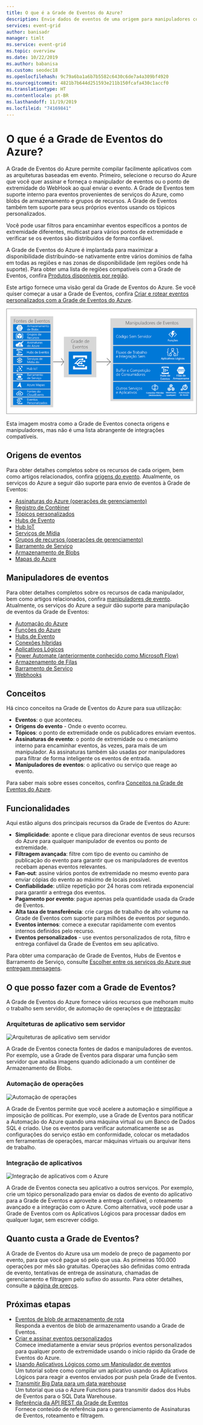 ```yaml
---
title: O que é a Grade de Eventos do Azure?
description: Envie dados de eventos de uma origem para manipuladores com a Grade de Eventos do Azure. Crie aplicativos baseados em eventos e integre com serviços do Azure.
services: event-grid
author: banisadr
manager: timlt
ms.service: event-grid
ms.topic: overview
ms.date: 10/22/2019
ms.author: babanisa
ms.custom: seodec18
ms.openlocfilehash: 9c79a6ba1a6b7b5582c6430c6de7a4a309bf4920
ms.sourcegitcommit: 4821b7b644d251593e211b150fcafa430c1accf0
ms.translationtype: HT
ms.contentlocale: pt-BR
ms.lasthandoff: 11/19/2019
ms.locfileid: "74169841"
---
```

# <a name="what-is-azure-event-grid"></a>O que é a Grade de Eventos do Azure?

A Grade de Eventos do Azure permite compilar facilmente aplicativos com as arquiteturas baseadas em evento. Primeiro, selecione o recurso do Azure que você quer assinar e forneça o manipulador de eventos ou o ponto de extremidade do WebHook ao qual enviar o evento. A Grade de Eventos tem suporte interno para eventos provenientes de serviços do Azure, como blobs de armazenamento e grupos de recursos. A Grade de Eventos também tem suporte para seus próprios eventos usando os tópicos personalizados. 

Você pode usar filtros para encaminhar eventos específicos a pontos de extremidade diferentes, multicast para vários pontos de extremidade e verificar se os eventos são distribuídos de forma confiável.

A Grade de Eventos do Azure é implantada para maximizar a disponibilidade distribuindo-se nativamente entre vários domínios de falha em todas as regiões e nas zonas de disponibilidade (em regiões onde há suporte). Para obter uma lista de regiões compatíveis com a Grade de Eventos, confira [Produtos disponíveis por região](https://azure.microsoft.com/global-infrastructure/services/?products=event-grid&regions=all).

Este artigo fornece uma visão geral da Grade de Eventos do Azure. Se você quiser começar a usar a Grade de Eventos, confira [Criar e rotear eventos personalizados com a Grade de Eventos do Azure](custom-event-quickstart.md). 

![Modelo de Grade de Eventos de origens e manipuladores](./media/overview/functional-model.png)

Esta imagem mostra como a Grade de Eventos conecta origens e manipuladores, mas não é uma lista abrangente de integrações compatíveis.

## <a name="event-sources"></a>Origens de eventos

Para obter detalhes completos sobre os recursos de cada origem, bem como artigos relacionados, confira [origens do evento](event-sources.md). Atualmente, os serviços do Azure a seguir dão suporte para envio de eventos à Grade de Eventos:

* [Assinaturas do Azure (operações de gerenciamento)](event-sources.md#azure-subscriptions)
* [Registro de Contêiner](event-sources.md#container-registry)
* [Tópicos personalizados](event-sources.md#custom-topics)
* [Hubs de Evento](event-sources.md#event-hubs)
* [Hub IoT](event-sources.md#iot-hub)
* [Serviços de Mídia](event-sources.md#media-services)
* [Grupos de recursos (operações de gerenciamento)](event-sources.md#resource-groups)
* [Barramento de Serviço](event-sources.md#service-bus)
* [Armazenamento de Blobs](event-sources.md#storage)
* [Mapas do Azure](event-sources.md#maps)

## <a name="event-handlers"></a>Manipuladores de eventos

Para obter detalhes completos sobre os recursos de cada manipulador, bem como artigos relacionados, confira [manipuladores de evento](event-handlers.md). Atualmente, os serviços do Azure a seguir dão suporte para manipulação de eventos da Grade de Eventos: 

* [Automação do Azure](event-handlers.md#azure-automation)
* [Funções do Azure](event-handlers.md#azure-functions)
* [Hubs de Evento](event-handlers.md#event-hubs)
* [Conexões híbridas](event-handlers.md#hybrid-connections)
* [Aplicativos Lógicos](event-handlers.md#logic-apps)
* [Power Automate (anteriormente conhecido como Microsoft Flow)](https://preview.flow.microsoft.com/connectors/shared_azureeventgrid/azure-event-grid/)
* [Armazenamento de Filas](event-handlers.md#queue-storage)
* [Barramento de Serviço](event-handlers.md#service-bus)
* [Webhooks](event-handlers.md#webhooks)

## <a name="concepts"></a>Conceitos

Há cinco conceitos na Grade de Eventos do Azure para sua utilização:

* **Eventos**: o que aconteceu.
* **Origens do evento** - Onde o evento ocorreu.
* **Tópicos**: o ponto de extremidade onde os publicadores enviam eventos.
* **Assinaturas de evento**: o ponto de extremidade ou o mecanismo interno para encaminhar eventos, às vezes, para mais de um manipulador. As assinaturas também são usadas por manipuladores para filtrar de forma inteligente os eventos de entrada.
* **Manipuladores de eventos**: o aplicativo ou serviço que reage ao evento.

Para saber mais sobre esses conceitos, confira [Conceitos na Grade de Eventos do Azure](concepts.md).

## <a name="capabilities"></a>Funcionalidades

Aqui estão alguns dos principais recursos da Grade de Eventos do Azure:

* **Simplicidade**: aponte e clique para direcionar eventos de seus recursos do Azure para qualquer manipulador de eventos ou ponto de extremidade.
* **Filtragem avançada**: filtre com tipo de evento ou caminho de publicação do evento para garantir que os manipuladores de eventos recebam apenas eventos relevantes.
* **Fan-out**: assine vários pontos de extremidade no mesmo evento para enviar cópias do evento ao máximo de locais possível.
* **Confiabilidade**: utilize repetição por 24 horas com retirada exponencial para garantir a entrega dos eventos.
* **Pagamento por evento**: pague apenas pela quantidade usada da Grade de Eventos.
* **Alta taxa de transferência**: crie cargas de trabalho de alto volume na Grade de Eventos com suporte para milhões de eventos por segundo.
* **Eventos internos**: comece a executar rapidamente com eventos internos definidos pelo recurso.
* **Eventos personalizados** - use eventos personalizados de rota, filtro e entrega confiável da Grade de Eventos em seu aplicativo.

Para obter uma comparação de Grade de Eventos, Hubs de Eventos e Barramento de Serviço, consulte [Escolher entre os serviços do Azure que entregam mensagens](compare-messaging-services.md).

## <a name="what-can-i-do-with-event-grid"></a>O que posso fazer com a Grade de Eventos?

A Grade de Eventos do Azure fornece vários recursos que melhoram muito o trabalho sem servidor, de automação de operações e de [integração](https://azure.com/integration): 

### <a name="serverless-application-architectures"></a>Arquiteturas de aplicativo sem servidor

![Arquiteturas de aplicativo sem servidor](./media/overview/serverless_web_app.png)

A Grade de Eventos conecta fontes de dados e manipuladores de eventos. Por exemplo, use a Grade de Eventos para disparar uma função sem servidor que analisa imagens quando adicionado a um contêiner de Armazenamento de Blobs. 

### <a name="ops-automation"></a>Automação de operações

![Automação de operações](./media/overview/Ops_automation.png)

A Grade de Eventos permite que você acelere a automação e simplifique a imposição de políticas. Por exemplo, use a Grade de Eventos para notificar a Automação do Azure quando uma máquina virtual ou um Banco de Dados SQL é criado. Use os eventos para verificar automaticamente se as configurações do serviço estão em conformidade, colocar os metadados em ferramentas de operações, marcar máquinas virtuais ou arquivar itens de trabalho.

### <a name="application-integration"></a>Integração de aplicativos

![Integração de aplicativos com o Azure](./media/overview/app_integration.png)

A Grade de Eventos conecta seu aplicativo a outros serviços. Por exemplo, crie um tópico personalizado para enviar os dados de evento do aplicativo para a Grade de Eventos e aproveite a entrega confiável, o roteamento avançado e a integração com o Azure. Como alternativa, você pode usar a Grade de Eventos com os Aplicativos Lógicos para processar dados em qualquer lugar, sem escrever código. 

## <a name="how-much-does-event-grid-cost"></a>Quanto custa a Grade de Eventos?

A Grade de Eventos do Azure usa um modelo de preço de pagamento por evento, para que você pague só pelo que usa. As primeiras 100.000 operações por mês são gratuitas. Operações são definidas como entrada de evento, tentativas de entrega de assinatura, chamadas de gerenciamento e filtragem pelo sufixo do assunto. Para obter detalhes, consulte a [página de preços](https://azure.microsoft.com/pricing/details/event-grid/).

## <a name="next-steps"></a>Próximas etapas

* [Eventos de blob de armazenamento de rota](../storage/blobs/storage-blob-event-quickstart.md?toc=%2fazure%2fevent-grid%2ftoc.json)  
  Responda a eventos de blob de armazenamento usando a Grade de Eventos.
* [Criar e assinar eventos personalizados](custom-event-quickstart.md)  
  Comece imediatamente a enviar seus próprios eventos personalizados para qualquer ponto de extremidade usando o início rápido da Grade de Eventos do Azure.
* [Usando Aplicativos Lógicos como um Manipulador de eventos](monitor-virtual-machine-changes-event-grid-logic-app.md)  
  Um tutorial sobre como compilar um aplicativo usando os Aplicativos Lógicos para reagir a eventos enviados por push pela Grade de Eventos.
* [Transmitir Big Data para um data warehouse](event-grid-event-hubs-integration.md)  
  Um tutorial que usa o Azure Functions para transmitir dados dos Hubs de Eventos para o SQL Data Warehouse.
* [Referência da API REST da Grade de Eventos](/rest/api/eventgrid)  
  Fornece conteúdo de referência para o gerenciamento de Assinaturas de Eventos, roteamento e filtragem.
